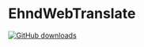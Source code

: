 # EhndWebTranslate

[![GitHub downloads](https://img.shields.io/github/downloads/kdrkdrkdr/EhndWebTranslate/latest/total.svg?logo=github)](https://github.com/kdrkdrkdr/EhndWebTranslate/releases/210503)
